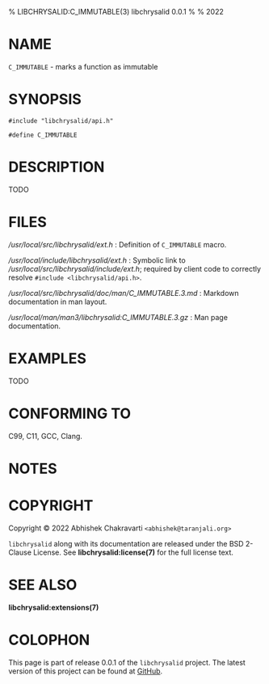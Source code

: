 % LIBCHRYSALID:C_IMMUTABLE(3) libchrysalid 0.0.1
%
% 2022


# NAME

`C_IMMUTABLE` - marks a function as immutable


# SYNOPSIS

```
#include "libchrysalid/api.h"

#define C_IMMUTABLE
```


# DESCRIPTION

TODO


# FILES

*/usr/local/src/libchrysalid/ext.h*
: Definition of `C_IMMUTABLE` macro.

*/usr/local/include/libchrysalid/ext.h*
: Symbolic link to */usr/local/src/libchrysalid/include/ext.h*; required by
client code to correctly resolve `#include <libchrysalid/api.h>`.

*/usr/local/src/libchrysalid/doc/man/C_IMMUTABLE.3.md*
: Markdown documentation in man layout.

*/usr/local/man/man3/libchrysalid:C_IMMUTABLE.3.gz*
: Man page documentation.


# EXAMPLES

TODO


# CONFORMING TO

C99, C11, GCC, Clang.


# NOTES


# COPYRIGHT

Copyright &copy; 2022 Abhishek Chakravarti `<abhishek@taranjali.org>`

`libchrysalid` along with its documentation are released under the BSD 2-Clause
License. See **libchrysalid:license(7)** for the full license text.


# SEE ALSO

**libchrysalid:extensions(7)**


# COLOPHON

This page is part of release 0.0.1 of the `libchrysalid` project. The latest
version of this project can be found at
[GitHub](https://github.com/achakravarti/libchrysalid).

